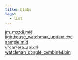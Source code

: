 ```yaml
---
title: blobs
tags:
  - list
---
```


[jm_mozdi.mid](/misc/blobs/jm_mozdi.mid) \
[lighthouse_watchman_update.exe](/misc/blobs/lighthouse_watchman_update.exe) \
[sample.mid](/misc/blobs/sample.mid) \
[vrcamera_api.dll](/misc/blobs/vrcamera_api.dll) \
[watchman_dongle_combined.bin](/misc/blobs/watchman_dongle_combined.bin)
